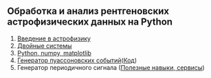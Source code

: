 ## Обработка и анализ рентгеновских астрофизических данных на Python

1. [Введение в астрофизику](lec1.pdf)
2. [Двойные системы](lec2.pdf)
3. [Python, numpy, matplotlib](lec3.ipynb)
4. [Генератор пуассоновских событий](lec4.pdf)([Код](lec4.ipynb))
5. Генератор периодичного сигнала ([Полезные навыки, cервисы](useful.pdf))
